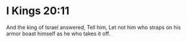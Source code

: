 # I Kings 20:11

And the king of Israel answered, Tell him, Let not him who straps on his armor boast himself as he who takes it off.
